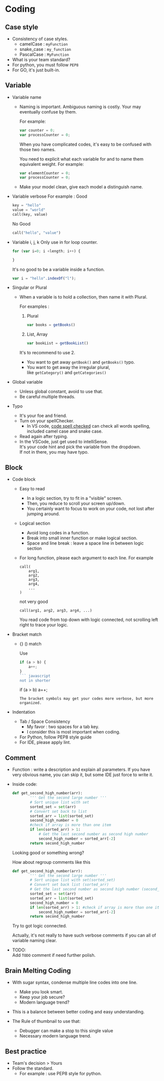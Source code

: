 # Coding

## Case style
- Consistency of case styles.
	- camelCase : `myFunction`
	- snake_case : `my_function`
	- PascalCase : `MyFunction`
- What is your team standard?
- For python, you must follow `PEP8`
- For GO, it's just built-in.
	
## Variable
- Variable name
	- Naming is important. Ambiguous naming is costly. Your may eventually confuse by them.
		
		For example:
		``` javascript
		var counter = 0;
		var processCounter = 0;
		```
		When you have complicated codes, it's easy to be confused with those two names.  
		
		You need to explicit what each variable for and to name them equivalent weight.
		For example:
		``` javascript
		var elementCounter = 0;
		var processCounter = 0;
		```
		
	- Make your model clean, give each model a distinguish name.
	
- Variable verbose
	For example :
	Good
	``` python
	key = "hello"
	value = "world"
	call(key, value)
	```
	No Good
	``` python
	call("hello", "value")
	```
	
- Variable i, j, k
	Only use in for loop counter.
	``` javascript
	for (var i=0; i <length; i++) {
	
	}
	```
	It's no good to be a variable inside a function.
	``` javascript
	var i = "hello".indexOf("l");
	```
	
- Singular or Plural
	- When a variable is to hold a collection, then name it with Plural.
	
		For examples :
		
		1. Plural 
			``` javascript
			var books = getBooks()
			```
		
		2. List, Array
			``` javascript
			var bookList = getBookList()
			```
		
		It's to recommend to use 2.  
		- You want to get away `getBook()` and `getBooks()` typo.
		- You want to get away the irregular plural,  
			like `getCategory()` and `getCategories()`

- Global variable
	- Unless global constant, avoid to use that.
	- Be careful multiple threads.

- Typo
	- It's your foe and friend.
	- Turn on your spellChecker.
		- In VS code, [code spell checked](https://marketplace.visualstudio.com/items?itemName=streetsidesoftware.code-spell-checker) can check all words spelling, included camel case and snake case.
	- Read again after typing.
	- In the VSCode, just get used to intelliSense.  
		It's your code hint and pick the variable from the dropdown.  
		If not in there, you may have typo.
	
## Block

- Code block
	
	- Easy to read
		- In a logic section, try to fit in a "visible" screen.
		- Then, you reduce to scroll your screen up/down.
		- You certainly want to focus to work on your code, not lost after jumping around.
	
	- Logical section
		- Avoid long codes in a function.
		- Break into small inner function or make logical section.
		- Space and line break : leave a space line in between logic section
	- For long function, please each argument to each line.
		For example
		```
		call(
			arg1,
			arg2,
			arg3,
			arg4, 
			...
	  )
		```
		not very good
		```
		call(arg1, arg2, arg3, arg4, ...)
		```
		You read code from top down with logic connected, not scrolling left right to trace your logic.
		
- Bracket match
	- {} () match
		
		Use 
		``` javascript
		if (a > b) {
			a++;
		}
		``` javascript
		not in shorter
		```
		if (a > b) a++;
		```
		The bracket symbols may get your codes more verbose, but more organized.
		
- Indentation
	- Tab / Space Consistency
		- My favor : two spaces for a tab key.
		- I consider this is most important when coding.
	- For Python, follow PEP8 style guide
	- For IDE, please apply lint.
	
## Comment
- Function : write a description and explain all parameters. 
	If you have very obvious name, you can skip it, but some IDE just force to write it.
- Inside code:  
	``` python
	def get_second_high_number(arr):
			''' Get the second large number '''
			# Sort unique list with set
			sorted_set = set(arr)
			# Convert set back to list
			sorted_arr = list(sorted_set)
			second_high_number = 0
			#check if array is more than one item
			if len(sorted_arr) > 1:
				# Get the last second number as second high number
				second_high_number = sorted_arr[-2]
			return second_high_number
	```
	Looking good or something wrong?  
	
	How about regroup comments like this
	``` python
	def get_second_high_number(arr):
			''' Get the second large number '''
			# Sort unique list with set(sorted_set)
			# Convert set back list (sorted_arr)
			# Get the last second number as second high number (second_high_number)
			sorted_set = set(arr)
			sorted_arr = list(sorted_set)
			second_high_number = 0
			if len(sorted_arr) > 1: #check if array is more than one item
				second_high_number = sorted_arr[-2]
			return second_high_number
	```
	Try to got logic connected.  
	
	Actually, it's not really to have such verbose comments if you can all of variable naming clear. 

- TODO:  
	Add `TODO` comment if need further polish.

## Brain Melting Coding
- With sugar syntax, condense multiple line codes into one line.
	- Make you look smart.
	- Keep your job secure?
	- Modern language trend?
	
- This is a balance between better coding and easy understanding.

- The Rule of thumbnail to use that:
	- Debugger can make a stop to this single value 
	- Necessary modern language trend.
	
## Best practice

- Team's decision > Yours
- Follow the standard.
	- For example : use PEP8 style for python.